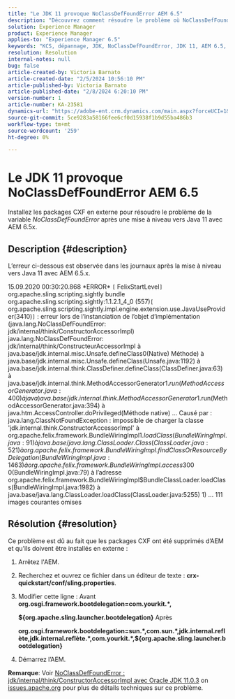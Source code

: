 ```yaml
---
title: "Le JDK 11 provoque NoClassDefFoundError AEM 6.5"
description: "Découvrez comment résoudre le problème où NoClassDefFoundError se produit dans les journaux après une mise à niveau vers Java 11."
solution: Experience Manager
product: Experience Manager
applies-to: "Experience Manager 6.5"
keywords: "KCS, dépannage, JDK, NoClassDefFoundError, JDK 11, AEM 6.5, Adobe Experience Manager 6.5, AEM 6.5, Experience Manager, dépannage"
resolution: Resolution
internal-notes: null
bug: false
article-created-by: Victoria Barnato
article-created-date: "2/5/2024 10:56:10 PM"
article-published-by: Victoria Barnato
article-published-date: "2/8/2024 6:20:10 PM"
version-number: 1
article-number: KA-23581
dynamics-url: "https://adobe-ent.crm.dynamics.com/main.aspx?forceUCI=1&pagetype=entityrecord&etn=knowledgearticle&id=9f1151ba-79c4-ee11-9079-6045bd0067ea"
source-git-commit: 5ce9283a58166fee6cf0d15938f1b9d55ba486b3
workflow-type: tm+mt
source-wordcount: '259'
ht-degree: 0%

---
```


# Le JDK 11 provoque NoClassDefFoundError AEM 6.5


Installez les packages CXF en externe pour résoudre le problème de la variable *NoClassDefFoundError* après une mise à niveau vers Java 11 avec AEM 6.5x.

## Description {#description}


L’erreur ci-dessous est observée dans les journaux après la mise à niveau vers Java 11 avec AEM 6.5.x.

15.09.2020 00:30:20.868 \*ERROR\* `[` FelixStartLevel`]`  org.apache.sling.scripting.sightly bundle org.apache.sling.scripting.sightly:1.1.2.1_4_0 (557)`[` org.apache.sling.scripting.sightly.impl.engine.extension.use.JavaUseProvider(3410)`]`  : erreur lors de l’instanciation de l’objet d’implémentation (java.lang.NoClassDefFoundError: jdk/internal/think/ConstructorAccessorImpl) java.lang.NoClassDefFoundError: jdk/internal/think/ConstructeurAccessorImpl à java.base/jdk.internal.misc.Unsafe.defineClass0(Native) Méthode) à java.base/jdk.internal.misc.Unsafe.defineClass(Unsafe.java:1192) à java.base/jdk.internal.think.ClassDefiner.defineClass(ClassDefiner.java:63) à java.base/jdk.internal.think.MethodAccessorGenerator$1.run(MethodAccessorGenerator.java:400) à java) ava.base/jdk.internal.think.MethodAccessorGenerator$1.run(MethodAccessorGenerator.java:394) à java.htm.AccessController.doPrivileged(Méthode native) ... Causé par : java.lang.ClassNotFoundException : impossible de charger la classe &#39;jdk.internal.think.ConstructorAccessorImpl&#39; à org.apache.felix.framework.BundleWiringImpl$1.loadClass(BundleWiringImpl.java:91) à java.base/java.lang.ClassLoader.Class(ClassLoader.java:521) à org.apache.felix.framework.BundleWiringImpl.findClassOrResourceByDelegation(BundleWiringImpl.java:1463) à org.apache.felix.framework.BundleWiringImpl.access$300 0(BundleWiringImpl.java:79) à l’adresse org.apache.felix.framework.BundleWiringImpl$BundleClassLoader.loadClass(BundleWiringImpl.java:1982) à java.base/java.lang.ClassLoader.loadClass(ClassLoader.java:5255) 1) ... 111 images courantes omises


## Résolution {#resolution}


Ce problème est dû au fait que les packages CXF ont été supprimés d’AEM et qu’ils doivent être installés en externe :

1. Arrêtez l&#39;AEM.
2. Recherchez et ouvrez ce fichier dans un éditeur de texte : <b>crx-quickstart/conf/sling.properties</b>.
3. Modifier cette ligne : Avant
   <b>org.osgi.framework.bootdelegation=com.yourkit.\*,

   ${org.apache.sling.launcher.bootdelegation}</b>
Après



   <b>org.osgi.framework.bootdelegation=sun.\*,com.sun.\*,jdk.internal.reflète,jdk.internal.reflète.\*,com.yourkit.\*,${org.apache.sling.launcher.bootdelegation}</b>
4. Démarrez l’AEM.


<b>Remarque</b>: Voir [NoClassDefFoundError : jdk/internal/think/ConstructorAccessorImpl avec Oracle JDK 11.0.3](https://issues.apache.org/jira/browse/FELIX-6184) on [issues.apache.org](https://issues.apache.org/) pour plus de détails techniques sur ce problème.
